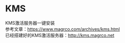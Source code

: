# KMS
KMS激活服务器一键安装  
参考文章：https://www.magrco.com/archives/kms.html  
已经搭建好的KMS激活服务器：http://kms.magrco.net  
